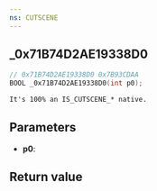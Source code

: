 ```yaml
---
ns: CUTSCENE
---
```

## _0x71B74D2AE19338D0

```c
// 0x71B74D2AE19338D0 0x7B93CDAA
BOOL _0x71B74D2AE19338D0(int p0);
```

```
It's 100% an IS_CUTSCENE_* native.  
```

## Parameters
* **p0**: 

## Return value
